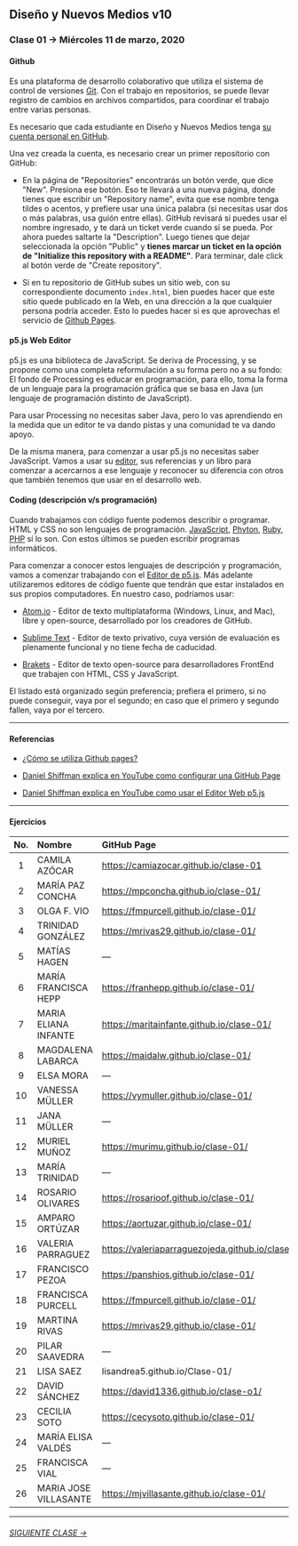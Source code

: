 ## Diseño y Nuevos Medios v10

### Clase 01 → Miércoles 11 de marzo, 2020

#### Github

Es una plataforma de desarrollo colaborativo que utiliza el sistema de control de versiones [Git](https://git-scm.com/). Con el trabajo en repositorios, se puede llevar registro de cambios en archivos compartidos, para coordinar el trabajo entre varias personas.

Es necesario que cada estudiante en Diseño y Nuevos Medios tenga [su cuenta personal en GitHub](https://github.com/join).

Una vez creada la cuenta, es necesario crear un primer repositorio con GitHub: 

- En la página de "Repositories" encontrarás un botón verde, que dice "New". Presiona ese botón. Eso te llevará a una nueva página, donde tienes que escribir un "Repository name", evita que ese nombre tenga tildes o acentos, y prefiere usar una única palabra (si necesitas usar dos o más palabras, usa guión entre ellas). GitHub revisará si puedes usar el nombre ingresado, y te dará un ticket verde cuando sí se pueda. Por ahora puedes saltarte la "Description". Luego tienes que dejar seleccionada la opción "Public" y **tienes marcar un ticket en la opción de "Initialize this repository with a README"**. Para terminar, dale click al botón verde de "Create repository".

- Si en tu repositorio de GitHub subes un sitio web, con su correspondiente documento `index.html`, bien puedes hacer que este sitio quede publicado en la Web, en una dirección a la que cualquier persona podría acceder. Esto lo puedes hacer si es que aprovechas el servicio de [Github Pages](https://help.github.com/articles/what-is-github-pages/). 

#### p5.js Web Editor

p5.js es una biblioteca de JavaScript. Se deriva de Processing, y se propone como una completa reformulación a su forma pero no a su fondo: El fondo de Processing es educar en programación, para ello, toma la forma de un lenguaje para la programación gráfica que se basa en Java (un lenguaje de programación distinto de JavaScript). 

Para usar Processing no necesitas saber Java, pero lo vas aprendiendo en la medida que un editor te va dando pistas y una comunidad te va dando apoyo. 

De la misma manera, para comenzar a usar p5.js no necesitas saber JavaScript. Vamos a usar su [editor](https://editor.p5js.org/), sus referencias y un libro para comenzar a acercarnos a ese lenguaje y reconocer su diferencia con otros que también tenemos que usar en el desarrollo web.


#### Coding (descripción v/s programación)

Cuando trabajamos con código fuente podemos describir o programar. HTML y CSS no son lenguajes de programación. [JavaScript](https://developer.mozilla.org/es/docs/Web/JavaScript), [Phyton](https://www.python.org/), [Ruby](https://www.ruby-lang.org/es/), [PHP](http://php.net/) sí lo son. Con estos últimos se pueden escribir programas informáticos.

Para comenzar a conocer estos lenguajes de descripción y programación, vamos a comenzar trabajando con el [Editor de p5.js](https://editor.p5js.org/). Más adelante utilizaremos editores de código fuente que tendrán que estar instalados en sus propios computadores. En nuestro caso, podríamos usar:  

- [Atom.io](https://atom.io/) - Editor de texto multiplataforma (Windows, Linux, and Mac), libre y open-source, desarrollado por los creadores de GitHub. 

- [Sublime Text](https://www.sublimetext.com/) - Editor de texto privativo, cuya versión de evaluación es plenamente funcional y no tiene fecha de caducidad. 

- [Brakets](http://brackets.io/) - Editor de texto open-source para desarrolladores FrontEnd que trabajen con HTML, CSS y JavaScript.

El listado está organizado según preferencia; prefiera el primero, si no puede conseguir, vaya por el segundo; en caso que el primero y segundo fallen, vaya por el tercero.


- - - - - - -

#### Referencias 

- [¿Cómo se utiliza Github pages?](https://developer.mozilla.org/es/docs/Learn/Using_Github_pages)

- [Daniel Shiffman explica en YouTube como configurar una GitHub Page](https://youtu.be/bFVtrlyH-kc)

- [Daniel Shiffman explica en YouTube como usar el Editor Web p5.js](https://youtu.be/MXs1cOlidWs)

- - - - - - - 

#### Ejercicios

| No.   | Nombre				| GitHub Page    	  						|
|:-----:|:----------------------|:------------------------------------------|
|	1	| CAMILA AZÓCAR 		| https://camiazocar.github.io/clase-01 	|
|	2	| MARÍA PAZ CONCHA		| https://mpconcha.github.io/clase-01/		|
|	3	| OLGA F. VIO			| https://fmpurcell.github.io/clase-01/		|
|	4	| TRINIDAD GONZÁLEZ		| https://mrivas29.github.io/clase-01/		|
|	5	| MATÍAS HAGEN			| —											|
|	6	| MARÍA FRANCISCA HEPP	| https://franhepp.github.io/clase-01/		|
|	7	| MARIA ELIANA INFANTE	| https://maritainfante.github.io/clase-01/	| 	
|	8	| MAGDALENA LABARCA		| https://maidalw.github.io/clase-01/		|
|	9	| ELSA MORA				|—											|
|	10	| VANESSA MÜLLER		| https://vymuller.github.io/clase-01/		|
|	11	| JANA MÜLLER			| —											|
|	12	| MURIEL MUÑOZ			| https://murimu.github.io/clase-01/		|
|	13	| MARÍA TRINIDAD 		| —											|
|	14	| ROSARIO OLIVARES		| https://rosarioof.github.io/clase-01/		|
|	15	| AMPARO ORTÚZAR		| https://aortuzar.github.io/clase-01/		|
|	16	| VALERIA PARRAGUEZ		| https://valeriaparraguezojeda.github.io/clase1/	|
|	17	| FRANCISCO PEZOA		| https://panshios.github.io/clase-01/		|
|	18	| FRANCISCA PURCELL		| https://fmpurcell.github.io/clase-01/		|
|	19	| MARTINA RIVAS			| https://mrivas29.github.io/clase-01/		|
|	20	| PILAR SAAVEDRA		| —											|
|	21	| LISA SAEZ 			| lisandrea5.github.io/Clase-01/			|
|	22	| DAVID SÁNCHEZ			| https://david1336.github.io/clase-o1/		|
|	23	| CECILIA SOTO			| https://cecysoto.github.io/clase-01/		|
|	24	| MARÍA ELISA VALDÉS	| —											|
|	25	| FRANCISCA VIAL 		| —											|
|	26	| MARIA JOSE VILLASANTE	| https://mjvillasante.github.io/clase-01/	| 


- - - - - - - 

###### [SIGUIENTE CLASE →](https://github.com/profesorfaco/dno037-2020/tree/gh-pages/clase-02)
